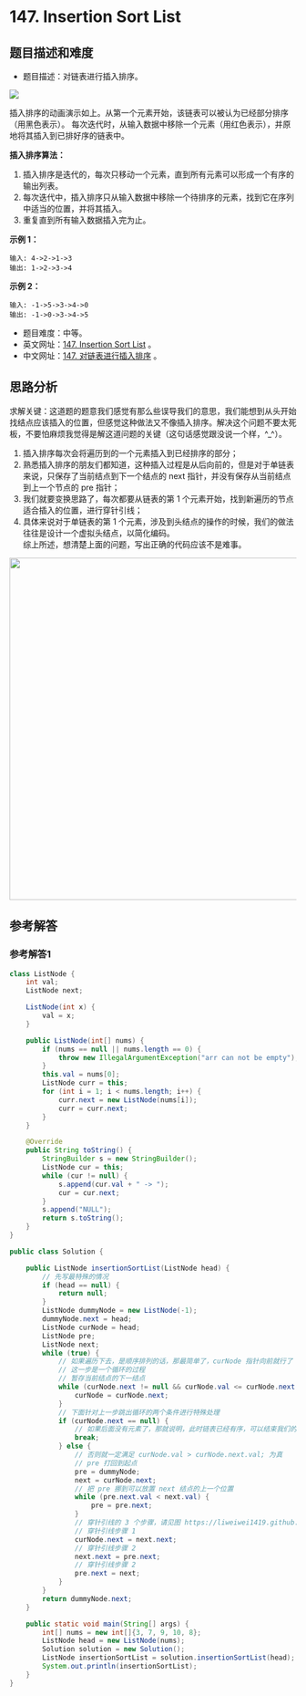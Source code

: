 # 147. Insertion Sort List

## 题目描述和难度
+ 题目描述：对链表进行插入排序。 

![](https://upload.wikimedia.org/wikipedia/commons/0/0f/Insertion-sort-example-300px.gif)

插入排序的动画演示如上。从第一个元素开始，该链表可以被认为已经部分排序（用黑色表示）。
每次迭代时，从输入数据中移除一个元素（用红色表示），并原地将其插入到已排好序的链表中。

**插入排序算法：**

1. 插入排序是迭代的，每次只移动一个元素，直到所有元素可以形成一个有序的输出列表。
2. 每次迭代中，插入排序只从输入数据中移除一个待排序的元素，找到它在序列中适当的位置，并将其插入。
3. 重复直到所有输入数据插入完为止。
 
**示例 1：**

```
输入: 4->2->1->3
输出: 1->2->3->4
```

**示例 2：**

```
输入: -1->5->3->4->0
输出: -1->0->3->4->5
```

+ 题目难度：中等。
+ 英文网址：[147. Insertion Sort List](https://leetcode.com/problems/insertion-sort-list/description/)  。
+ 中文网址：[147. 对链表进行插入排序](https://leetcode-cn.com/problems/insertion-sort-list/description/)  。
## 思路分析
求解关键：这道题的题意我们感觉有那么些误导我们的意思，我们能想到从头开始找结点应该插入的位置，但感觉这种做法又不像插入排序。解决这个问题不要太死板，不要怕麻烦我觉得是解这道问题的关键（这句话感觉跟没说一个样，^_^）。  
1. 插入排序每次会将遍历到的一个元素插入到已经排序的部分；  
2. 熟悉插入排序的朋友们都知道，这种插入过程是从后向前的，但是对于单链表来说，只保存了当前结点到下一个结点的 next 指针，并没有保存从当前结点到上一个节点的 pre 指针；  
3. 我们就要变换思路了，每次都要从链表的第 1 个元素开始，找到新遍历的节点适合插入的位置，进行穿针引线；  
4. 具体来说对于单链表的第 1 个元素，涉及到头结点的操作的时候，我们的做法往往是设计一个虚拟头结点，以简化编码。  
综上所述，想清楚上面的问题，写出正确的代码应该不是难事。  

<img src="https://liweiwei1419.github.io/images/leetcode-solution/147-1.jpg" width="600">

## 参考解答
### 参考解答1

```java
class ListNode {
    int val;
    ListNode next;

    ListNode(int x) {
        val = x;
    }

    public ListNode(int[] nums) {
        if (nums == null || nums.length == 0) {
            throw new IllegalArgumentException("arr can not be empty");
        }
        this.val = nums[0];
        ListNode curr = this;
        for (int i = 1; i < nums.length; i++) {
            curr.next = new ListNode(nums[i]);
            curr = curr.next;
        }
    }

    @Override
    public String toString() {
        StringBuilder s = new StringBuilder();
        ListNode cur = this;
        while (cur != null) {
            s.append(cur.val + " -> ");
            cur = cur.next;
        }
        s.append("NULL");
        return s.toString();
    }
}

public class Solution {

    public ListNode insertionSortList(ListNode head) {
        // 先写最特殊的情况
        if (head == null) {
            return null;
        }
        ListNode dummyNode = new ListNode(-1);
        dummyNode.next = head;
        ListNode curNode = head;
        ListNode pre;
        ListNode next;
        while (true) {
            // 如果遍历下去，是顺序排列的话，那最简单了，curNode 指针向前就行了
            // 这一步是一个循环的过程
            // 暂存当前结点的下一结点
            while (curNode.next != null && curNode.val <= curNode.next.val) {
                curNode = curNode.next;
            }
            // 下面针对上一步跳出循环的两个条件进行特殊处理
            if (curNode.next == null) {
                // 如果后面没有元素了，那就说明，此时链表已经有序，可以结束我们的排序逻辑了
                break;
            } else {
                // 否则就一定满足 curNode.val > curNode.next.val; 为真
                // pre 打回到起点
                pre = dummyNode;
                next = curNode.next;
                // 把 pre 挪到可以放置 next 结点的上一个位置
                while (pre.next.val < next.val) {
                    pre = pre.next;
                }
                // 穿针引线的 3 个步骤，请见图 https://liweiwei1419.github.io/images/leetcode-solution/147-1.jpg
                // 穿针引线步骤 1
                curNode.next = next.next;
                // 穿针引线步骤 2
                next.next = pre.next;
                // 穿针引线步骤 2
                pre.next = next;
            }
        }
        return dummyNode.next;
    }

    public static void main(String[] args) {
        int[] nums = new int[]{3, 7, 9, 10, 8};
        ListNode head = new ListNode(nums);
        Solution solution = new Solution();
        ListNode insertionSortList = solution.insertionSortList(head);
        System.out.println(insertionSortList);
    }
}
```